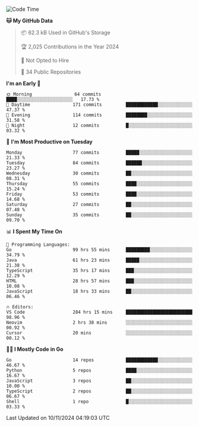 <!--START_SECTION:thansetan-waka-->
![Code Time](http://img.shields.io/badge/Code%20Time-287%20hrs%2013%20mins-blue)

**🐱 My GitHub Data** 

> 📦 62.3 kB Used in GitHub's Storage 
 > 
> 🏆 2,025 Contributions in the Year 2024
 > 
> 🚫 Not Opted to Hire
 > 
> 📜 34 Public Repositories 
 > 

**I'm an Early 🐤** 

```text
🌞 Morning                64 commits          ████░░░░░░░░░░░░░░░░░░░░░   17.73 % 
🌆 Daytime                171 commits         ████████████░░░░░░░░░░░░░   47.37 % 
🌃 Evening                114 commits         ████████░░░░░░░░░░░░░░░░░   31.58 % 
🌙 Night                  12 commits          █░░░░░░░░░░░░░░░░░░░░░░░░   03.32 % 
```

📅 **I'm Most Productive on Tuesday** 

```text
Monday                   77 commits          █████░░░░░░░░░░░░░░░░░░░░   21.33 % 
Tuesday                  84 commits          ██████░░░░░░░░░░░░░░░░░░░   23.27 % 
Wednesday                30 commits          ██░░░░░░░░░░░░░░░░░░░░░░░   08.31 % 
Thursday                 55 commits          ████░░░░░░░░░░░░░░░░░░░░░   15.24 % 
Friday                   53 commits          ████░░░░░░░░░░░░░░░░░░░░░   14.68 % 
Saturday                 27 commits          ██░░░░░░░░░░░░░░░░░░░░░░░   07.48 % 
Sunday                   35 commits          ██░░░░░░░░░░░░░░░░░░░░░░░   09.70 % 
```

📊 **I Spent My Time On** 

```text
💬 Programming Languages: 
Go                       99 hrs 55 mins      █████████░░░░░░░░░░░░░░░░   34.79 % 
Java                     61 hrs 23 mins      █████░░░░░░░░░░░░░░░░░░░░   21.38 % 
TypeScript               35 hrs 17 mins      ███░░░░░░░░░░░░░░░░░░░░░░   12.29 % 
HTML                     28 hrs 57 mins      ███░░░░░░░░░░░░░░░░░░░░░░   10.08 % 
JavaScript               18 hrs 33 mins      ██░░░░░░░░░░░░░░░░░░░░░░░   06.46 % 

🔥 Editors: 
VS Code                  284 hrs 15 mins     █████████████████████████   98.96 % 
Neovim                   2 hrs 38 mins       ░░░░░░░░░░░░░░░░░░░░░░░░░   00.92 % 
Cursor                   20 mins             ░░░░░░░░░░░░░░░░░░░░░░░░░   00.12 % 
```

**🧑‍💻 I Mostly Code in Go** 

```text
Go                       14 repos            ████████████░░░░░░░░░░░░░   46.67 % 
Python                   5 repos             ████░░░░░░░░░░░░░░░░░░░░░   16.67 % 
JavaScript               3 repos             ██░░░░░░░░░░░░░░░░░░░░░░░   10.00 % 
TypeScript               2 repos             ██░░░░░░░░░░░░░░░░░░░░░░░   06.67 % 
Shell                    1 repo              █░░░░░░░░░░░░░░░░░░░░░░░░   03.33 % 
```

Last Updated on 10/11/2024 04:19:03 UTC
<!--END_SECTION:thansetan-waka-->